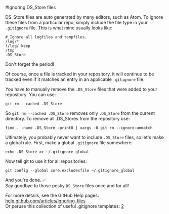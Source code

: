 #Ignoring DS_Store files

DS_Store files are auto generated by many editors, such as Atom.  To ignore these files from a particular repo, simply include the file type in your `.gitignore` file.  This is what mine usually looks like:

```
# Ignore all logfiles and tempfiles.
/log/*
!/log/.keep
/tmp
.DS_Store
```
Don't forget the period!    

Of course, once a file is tracked in your repository, it will continue to be tracked even if it matches an entry in an applicable `.gitignore` file.

You have to manually remove the `.DS_Store` files that were added to your repository. You can use:

```
git rm --cached .DS_Store
```

So `git rm --cached .DS_Store` removes only `.DS_Store` from the current directory. To remove all .DS_Stores from the repository use:

```
find . -name .DS_Store -print0 | xargs -0 git rm --ignore-unmatch
```

Ultimately, you probably never want to include `.DS_Store` files, so let's make a global rule. First, make a global `.gitignore` file somewhere:

```
echo .DS_Store >> ~/.gitignore_global
```

Now tell git to use it for all repositories:

```
git config --global core.excludesfile ~/.gitignore_global
```

And you're done.  :white_check_mark:    
Say goodbye to those pesky `DS_Store` files once and for all!

For more details, see the GitHub Help pages: [help.github.com/articles/ignoring-files][1]    
Or peruse this collection of useful .gitignore templates: [2]

[1]: https://help.github.com/articles/ignoring-files
[2]: https://github.com/github/gitignore
